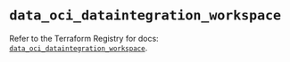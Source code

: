 # `data_oci_dataintegration_workspace`

Refer to the Terraform Registry for docs: [`data_oci_dataintegration_workspace`](https://registry.terraform.io/providers/oracle/oci/7.19.0/docs/data-sources/dataintegration_workspace).
